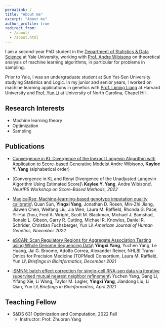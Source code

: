 ```yaml
---
permalink: /
title: "About me"
excerpt: "About me"
author_profile: true
redirect_from: 
  - /about/
  - /about.html
---
```


I am a second-year PhD student in the [Department of Statistics & Data Science](https://statistics.yale.edu/) at Yale University, working with [Prof. Andre Wibisono](http://www.cs.yale.edu/homes/wibisono/) on theoretical analysis
of machine learning algorithms, in particular for problems in sampling.

Prior to Yale, I was an undergraduate student at Sun Yat-Sen University studying
Statistics and Logic. In my junior and senior years, I worked on machine learning
applications in genetics with [Prof. Liming Liang](https://www.hsph.harvard.edu/liming-liang/) at Harvard University and [Prof. Yun Li](https://yunliweb.its.unc.edu/) at University of North Carolina, Chapel Hill.

## Research Interests
* Machine learning theory
* Optimization
* Sampling

## Publications
* [Convergence in KL Divergence of the Inexact Langevin Algorithm with Application to Score-based Generative Models](https://arxiv.org/abs/2211.01512)\\
  Andre Wibisono, **Kaylee Y. Yang** (alphabetical order)

* [Convergence in KL and Rényi Divergence of the Unadjusted Langevin Algorithm Using Estimated Score]\\
  **Kaylee Y. Yang**, Andre Wibisono\\
  *NeurIPS Workshop on Score-Based Methods, 2022*

* [MagicalRsq: Machine-learning-based genotype imputation quality calibratio](https://www.sciencedirect.com/science/article/pii/S0002929722004128)\\
  Quan Sun, **Yingxi Yang**, Jonathan D. Rosen, Min-Zhi Jiang, Jiawen Chen, Weifang Liu, Jia Wen, Laura M. Raffield, Rhonda G. Pace, Yi-Hui Zhou, Fred A. Wright, Scott M. Blackman, Michael J. Bamshad, Ronald L. Gibson, Garry R. Cutting, Michael R. Knowles, Daniel R. Schrider, Christian Fuchsberger, Yun Li\\
  *American Journal of Human Genetics, November 2022*
  
* [eSCAN: Scan Regulatory Regions for Aggregate Association Testing using Whole Genome Sequencing Data](https://academic.oup.com/bib/article-abstract/23/1/bbab497/6457165?redirectedFrom=fulltext)\\
  **Yingxi Yang**, Yuchen Yang, Le Huang, Jai G. Broome, Adolfo Correa, Alexander Reiner, NHLBI Trans-Omics for Precision Medicine (TOPMed) Consortium, Laura M. Raffield, Yun Li\\
  *Briefings in Bioinformatics, December 2021*
  
* [iSMNN: batch effect correction for single-cell RNA-seq data via iterative supervised mutual nearest neighbor refinement](https://pubmed.ncbi.nlm.nih.gov/33839756/)\\
  Yuchen Yang, Gang Li, Yifang Xie, Li Wang, Taylor M. Lagler, **Yingxi Yang**, Jiandong Liu, Li Qian, Yun Li\\
  *Briefings in Bioinformatics, April 2021*

## Teaching Fellow

* S&DS 631 Optimization and Computation, 2022 Fall
  * Instructor: Prof. Zhuoran Yang